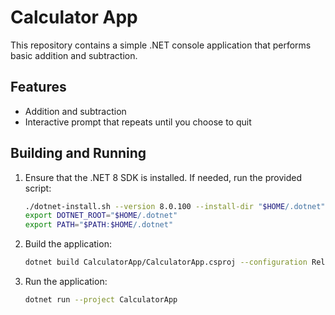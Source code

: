 # Calculator App

This repository contains a simple .NET console application that performs basic addition and subtraction.

## Features
- Addition and subtraction
- Interactive prompt that repeats until you choose to quit

## Building and Running
1. Ensure that the .NET 8 SDK is installed. If needed, run the provided script:
   ```bash
   ./dotnet-install.sh --version 8.0.100 --install-dir "$HOME/.dotnet"
   export DOTNET_ROOT="$HOME/.dotnet"
   export PATH="$PATH:$HOME/.dotnet"
   ```
2. Build the application:
   ```bash
   dotnet build CalculatorApp/CalculatorApp.csproj --configuration Release
   ```
3. Run the application:
   ```bash
   dotnet run --project CalculatorApp
   ```
